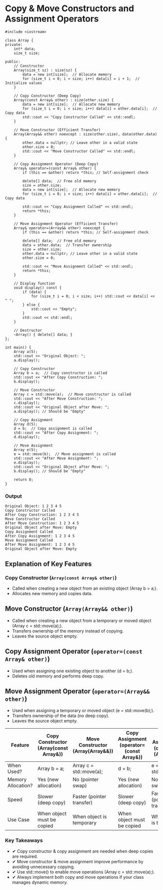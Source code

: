 # Copy & Move Constructors and Assignment Operators
```
#include <iostream>

class Array {
private:
    int* data;
    size_t size;

public:
    // Constructor
    Array(size_t sz) : size(sz) {
        data = new int[size];  // Allocate memory
        for (size_t i = 0; i < size; i++) data[i] = i + 1;  // Initialize values
    }

    // Copy Constructor (Deep Copy)
    Array(const Array& other) : size(other.size) {
        data = new int[size];  // Allocate new memory
        for (size_t i = 0; i < size; i++) data[i] = other.data[i];  // Copy data
        std::cout << "Copy Constructor Called" << std::endl;
    }

    // Move Constructor (Efficient Transfer)
    Array(Array&& other) noexcept : size(other.size), data(other.data) {
        other.data = nullptr; // Leave other in a valid state
        other.size = 0;
        std::cout << "Move Constructor Called" << std::endl;
    }

    // Copy Assignment Operator (Deep Copy)
    Array& operator=(const Array& other) {
        if (this == &other) return *this; // Self-assignment check

        delete[] data;  // Free old memory
        size = other.size;
        data = new int[size];  // Allocate new memory
        for (size_t i = 0; i < size; i++) data[i] = other.data[i];  // Copy data

        std::cout << "Copy Assignment Called" << std::endl;
        return *this;
    }

    // Move Assignment Operator (Efficient Transfer)
    Array& operator=(Array&& other) noexcept {
        if (this == &other) return *this; // Self-assignment check

        delete[] data;  // Free old memory
        data = other.data;  // Transfer ownership
        size = other.size;
        other.data = nullptr; // Leave other in a valid state
        other.size = 0;

        std::cout << "Move Assignment Called" << std::endl;
        return *this;
    }

    // Display function
    void display() const {
        if (data) {
            for (size_t i = 0; i < size; i++) std::cout << data[i] << " ";
        } else {
            std::cout << "Empty";
        }
        std::cout << std::endl;
    }

    // Destructor
    ~Array() { delete[] data; }
};

int main() {
    Array a(5);
    std::cout << "Original Object: ";
    a.display();

    // Copy Constructor
    Array b = a;  // Copy constructor is called
    std::cout << "After Copy Construction: ";
    b.display();

    // Move Constructor
    Array c = std::move(a);  // Move constructor is called
    std::cout << "After Move Construction: ";
    c.display();
    std::cout << "Original Object after Move: ";
    a.display(); // Should be "Empty"

    // Copy Assignment
    Array d(5);
    d = b;  // Copy assignment is called
    std::cout << "After Copy Assignment: ";
    d.display();

    // Move Assignment
    Array e(5);
    e = std::move(b);  // Move assignment is called
    std::cout << "After Move Assignment: ";
    e.display();
    std::cout << "Original Object after Move: ";
    b.display(); // Should be "Empty"

    return 0;
}
```
### Output
```
Original Object: 1 2 3 4 5 
Copy Constructor Called
After Copy Construction: 1 2 3 4 5 
Move Constructor Called
After Move Construction: 1 2 3 4 5 
Original Object after Move: Empty
Copy Assignment Called
After Copy Assignment: 1 2 3 4 5 
Move Assignment Called
After Move Assignment: 1 2 3 4 5 
Original Object after Move: Empty
```
## Explanation of Key Features
### Copy Constructor (`Array(const Array& other)`)
- Called when creating a new object from an existing object (Array b = a;).
- Allocates new memory and copies data.

## Move Constructor (`Array(Array&& other)`)
- Called when creating a new object from a temporary or moved object (Array c = std::move(a);).
- Transfers ownership of the memory instead of copying.
- Leaves the source object empty.
  
## Copy Assignment Operator (`operator=(const Array& other)`)
- Used when assigning one existing object to another (d = b;).
- Deletes old memory and performs deep copy.
  
## Move Assignment Operator (`operator=(Array&& other)`)
- Used when assigning a temporary or moved object (e = std::move(b);).
- Transfers ownership of the data (no deep copy).
- Leaves the source object empty.


| Feature	| Copy Constructor (Array(const Array&)) |	Move Constructor (Array(Array&&)) |	Copy Assignment (operator=(const Array&)) |	Move Assignment (operator=(Array&&)) |
|---------|----------------------------------------|------------------------------------|-------------------------------------------|--------------------------------------|
| When Used? |	Array b = a; |	Array c = std::move(a); |	d = b; |	e = std::move(b); |
| Memory Allocation? |	Yes (new allocation) |	No (pointer swap) |	Yes (new allocation) |	No (pointer swap) |
| Speed	| Slower (deep copy) |	Faster (pointer transfer) |	Slower (deep copy) |	Faster (pointer transfer) |
|Use Case |	When object must be copied |	When object is temporary |	When object must be copied |	When object is temporary |

### Key Takeaways
- ✔ Copy constructor & copy assignment are needed when deep copies are required.
- ✔ Move constructor & move assignment improve performance by avoiding unnecessary copying.
- ✔ Use std::move() to enable move operations (Array c = std::move(a);).
- ✔ Always implement both copy and move operations if your class manages dynamic memory.
